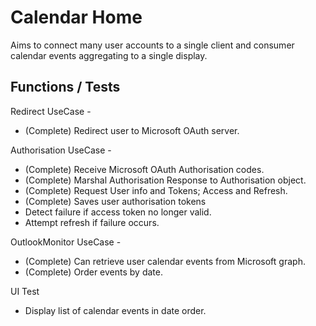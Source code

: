 # Calendar Home

Aims to connect many user accounts to a single client and consumer calendar events aggregating to a single display.

## Functions / Tests

Redirect UseCase - 

- (Complete) Redirect user to Microsoft OAuth server.

Authorisation UseCase -

- (Complete) Receive Microsoft OAuth Authorisation codes.
- (Complete) Marshal Authorisation Response to Authorisation object.
- (Complete) Request User info and Tokens; Access and Refresh.
- (Complete) Saves user authorisation tokens
- Detect failure if access token no longer valid.
- Attempt refresh if failure occurs.

OutlookMonitor UseCase -

- (Complete) Can retrieve user calendar events from Microsoft graph.
- (Complete) Order events by date.

UI Test

- Display list of calendar events in date order.

